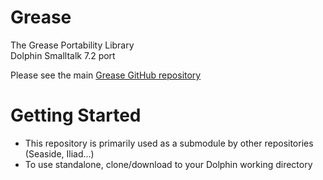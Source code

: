 # Grease
The Grease Portability Library<br>Dolphin Smalltalk 7.2 port

Please see the main [Grease GitHub repository](https://github.com/SeasideSt/Grease)

# Getting Started
* This repository is primarily used as a submodule by other repositories (Seaside, Iliad...)
* To use standalone, clone/download to your Dolphin working directory
